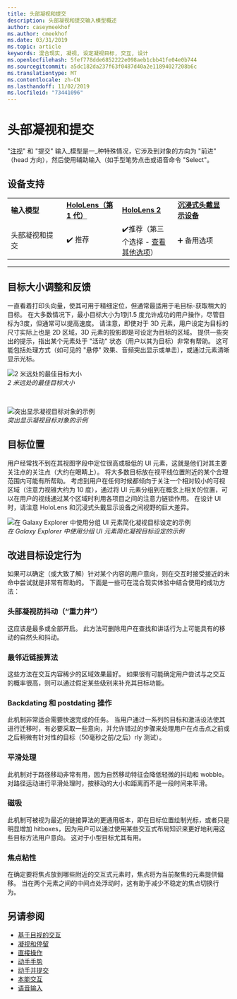 ```yaml
---
title: 头部凝视和提交
description: 头部凝视和提交输入模型概述
author: caseymeekhof
ms.author: cmeekhof
ms.date: 03/31/2019
ms.topic: article
keywords: 混合现实, 凝视, 设定凝视目标, 交互, 设计
ms.openlocfilehash: 5fef778dde6852222e098aeb1cbb41fe04e0b744
ms.sourcegitcommit: a5dc182da237f63f0487d40a2e11894027208b6c
ms.translationtype: MT
ms.contentlocale: zh-CN
ms.lasthandoff: 11/02/2019
ms.locfileid: "73441096"
---
```

# <a name="head-gaze-and-commit"></a>头部凝视和提交
"[注视](gaze-and-commit.md)" 和 "提交" 输入_模型是一_种特殊情况，它涉及到对象的方向为 "前进" （head 方向），然后使用辅助输入（如手型笔势点击或语音命令 "Select"。 

## <a name="device-support"></a>设备支持

<table>
    <colgroup>
    <col width="25%" />
    <col width="25%" />
    <col width="25%" />
    <col width="25%" />
    </colgroup>
    <tr>
        <td><strong>输入模型</strong></td>
        <td><a href="hololens-hardware-details.md"><strong>HoloLens（第 1 代）</strong></a></td>
        <td><a href="https://docs.microsoft.com/hololens/hololens2-hardware"><strong>HoloLens 2</strong></td>
        <td><a href="immersive-headset-hardware-details.md"><strong>沉浸式头戴显示设备</strong></a></td>
    </tr>
     <tr>
        <td>头部凝视和提交</td>
        <td>✔️ 推荐</td>
        <td>✔️推荐（第三个选择 - <a href="interaction-fundamentals.md">查看其他选项</a>）</td>
        <td>➕ 备用选项</td>
    </tr>
</table>

---

## <a name="target-sizing-and-feedback"></a>目标大小调整和反馈
一直看着打印头向量，使其可用于精细定位，但通常最适用于毛目标-获取稍大的目标。 在大多数情况下，最小目标大小为1到1.5 度允许成功的用户操作，尽管目标为3度，但通常可以提高速度。 请注意，即使对于 3D 元素，用户设定为目标的尺寸实际上也是 2D 区域，3D 元素的投影即是可设定为目标的区域。 提供一些突出的提示，指出某个元素处于 "活动" 状态（用户以其为目标）非常有帮助。 这可能包括处理方式（如可见的 "悬停" 效果、音频突出显示或单击），或通过元素清晰显示光标。

![2 米远处的最佳目标大小](images/gazetargeting-size-1000px.jpg)<br>
*2 米远处的最佳目标大小*

<br>

![突出显示凝视目标对象的示例](images/gazetargeting-highlighting-940px.jpg)<br>
*突出显示凝视目标对象的示例*

## <a name="target-placement"></a>目标位置
用户经常找不到在其视图字段中定位很高或极低的 UI 元素，这就是他们对其主要关注点的关注点（大约在眼睛上）。 将大多数目标放在视平线位置附近的某个合理范围内可能有所帮助。 考虑到用户在任何时候都倾向于关注一个相对较小的可视区域（注意力视锥大约为 10 度），通过将 UI 元素分组到在概念上相关的位置，可以在用户的视线通过某个区域时利用各项目之间的注意力链锁作用。 在设计 UI 时，请注意 HoloLens 和沉浸式头戴显示设备之间视野的巨大差异。

![在 Galaxy Explorer 中使用分组 UI 元素简化凝视目标设定的示例](images/gazetargeting-grouping-1000px.jpg)<br>
*在 Galaxy Explorer 中使用分组 UI 元素简化凝视目标设定的示例*

## <a name="improving-targeting-behaviors"></a>改进目标设定行为
如果可以确定（或大致了解）针对某个内容的用户意向，则在交互时接受接近的未命中尝试就是非常有帮助的。 下面是一些可在混合现实体验中结合使用的成功方法：

### <a name="head-gaze-stabilization-gravity-wells"></a>头部凝视防抖动（“重力井”）
这应该是最多或全部开启。 此方法可删除用户在查找和讲话行为上可能具有的移动的自然头和抖动。

### <a name="closest-link-algorithms"></a>最邻近链接算法
这些方法在交互内容稀少的区域效果最好。 如果很有可能确定用户尝试与之交互的概率很高，则可以通过假定某些级别来补充其目标功能。

### <a name="backdating-and-postdating-actions"></a>Backdating 和 postdating 操作
此机制非常适合需要快速完成的任务。 当用户通过一系列的目标和激活设法使其进行迁移时，有必要采取一些意向，并允许错过的步骤来处理用户在点击点之前或之后稍微有针对性的目标（50毫秒之前/之后）rly 测试）。

### <a name="smoothing"></a>平滑处理
此机制对于路径移动非常有用，因为自然移动特征会降低轻微的抖动和 wobble。 对路径运动进行平滑处理时，按移动的大小和距离而不是一段时间来平滑。

### <a name="magnetism"></a>磁吸
此机制可被视为最近的链接算法的更通用版本，即在目标位置绘制光标，或者只是明显增加 hitboxes，因为用户可以通过使用某些交互式布局知识来更好地利用这些目标方法用户意向。 这对于小型目标尤其有用。

### <a name="focus-stickiness"></a>焦点粘性
在确定要将焦点放到哪些附近的交互式元素时，焦点将为当前聚焦的元素提供偏移。 当在两个元素之间的中间点处浮动时，这有助于减少不稳定的焦点切换行为。


## <a name="see-also"></a>另请参阅
* [基于目视的交互](eye-gaze-interaction.md)
* [凝视和停留](gaze-and-dwell.md)
* [直接操作](direct-manipulation.md)
* [动手手势](gaze-and-commit.md#composite-gestures)
* [动手并提交](point-and-commit.md)
* [本能交互](interaction-fundamentals.md)
* [语音输入](voice-input.md)



